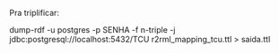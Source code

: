 Pra triplificar:


dump-rdf -u postgres -p SENHA -f n-triple -j jdbc:postgresql://localhost:5432/TCU r2rml_mapping_tcu.ttl > saida.ttl